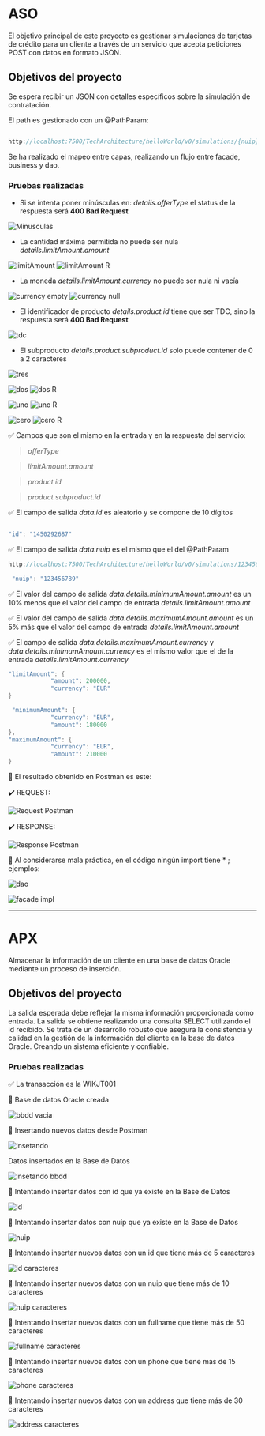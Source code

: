 # ASO

El objetivo principal de este proyecto es gestionar simulaciones de tarjetas de crédito para un cliente a través de un servicio que acepta peticiones POST con datos en formato JSON.

## Objetivos del proyecto

Se espera recibir un JSON con detalles específicos sobre la simulación de contratación.

El path es gestionado con un @PathParam:

```java

http://localhost:7500/TechArchitecture/helloWorld/v0/simulations/{nuip}

```

Se ha realizado el mapeo entre capas, realizando un flujo entre facade, business y dao.

### Pruebas realizadas

- Si se intenta poner minúsculas en: _details.offerType_ el status de la respuesta será **400 Bad Request**

![Minusculas](/imagenes%20aso/minusculas%20details.offerType.png)

- La cantidad máxima permitida no puede ser nula _details.limitAmount.amount_

![limitAmount](/imagenes%20aso/limitAmount%20null%20request.png)
![limitAmount R](/imagenes%20aso/limitAmount%20null%20response.png)

- La moneda _details.limitAmount.currency_ no puede ser nula ni vacía

![currency empty](/imagenes%20aso/currency%20vacia.png)
![currency null](/imagenes%20aso/currency%20null.png)

- El identificador de producto _details.product.id_ tiene que ser TDC, sino la respuesta será **400 Bad Request**

![tdc](/imagenes%20aso/TDC.png)

- El subproducto _details.product.subproduct.id_ solo puede contener de 0 a 2 caracteres

![tres](/imagenes%20aso/mas%20de%202%20caracteres.png)

![dos](/imagenes%20aso/2caracter.png)
![dos R](/imagenes%20aso/2caracterresponse.png)

![uno](/imagenes%20aso/1caracter.png)
![uno R](/imagenes%20aso/1caracterresponse.png)

![cero](/imagenes%20aso/0caracter.png)
![cero R](/imagenes%20aso/0caracterresponse.png)

✅ Campos que son el mismo en la entrada y en la respuesta del servicio:

> _offerType_

> _limitAmount.amount_

> _product.id_

> _product.subproduct.id_

✅ El campo de salida _data.id_ es aleatorio y se compone de 10 dígitos

```java

"id": "1450292687"

```

✅ El campo de salida _data.nuip_ es el mismo que el del @PathParam

```java
http://localhost:7500/TechArchitecture/helloWorld/v0/simulations/123456789

 "nuip": "123456789"

```

✅ El valor del campo de salida _data.details.minimumAmount.amount_ es un 10% menos que el valor del campo de entrada _details.limitAmount.amount_

✅ El valor del campo de salida _data.details.maximumAmount.amount_ es un 5% más que el valor del campo de entrada _details.limitAmount.amount_

✅ El campo de salida _data.details.maximumAmount.currency_ y _data.details.minimumAmount.currency_ es el mismo valor que el de la entrada _details.limitAmount.currency_

```java
"limitAmount": {
            "amount": 200000,
            "currency": "EUR"
}

 "minimumAmount": {
            "currency": "EUR",
            "amount": 180000
},
"maximumAmount": {
            "currency": "EUR",
            "amount": 210000
}

```

🔹 El resultado obtenido en Postman es este:

✔️ REQUEST:

![Request Postman](/imagenes%20aso/requestPostman.png)

✔️ RESPONSE:

![Response Postman](/imagenes%20aso/responsePostman.png)

🔹 Al considerarse mala práctica, en el código ningún import tiene \* ; ejemplos:

![dao](/imagenes%20aso/imports%20sin%20asterisco%20DAO.png)

![facade impl](/imagenes%20aso/imports%20sin%20asterisco.png)

---

# APX

Almacenar la información de un cliente en una base de datos Oracle mediante un proceso de inserción.

## Objetivos del proyecto

La salida esperada debe reflejar la misma información proporcionada como entrada. La salida se obtiene realizando una consulta SELECT utilizando el id recibido.
Se trata de un desarrollo robusto que asegura la consistencia y calidad en la gestión de la información del cliente en la base de datos Oracle. Creando un sistema eficiente y confiable.

### Pruebas realizadas

✅ La transacción es la WIKJT001

🔹 Base de datos Oracle creada

![bbdd vacia](/imagenes/def/1.%20BBDD%20vacia.png)

🔹 Insertando nuevos datos desde Postman

![insetando](/imagenes/def/2.%20Insertando%20nuevos%20datos%20Postman.png)

Datos insertados en la Base de Datos

![insetando bbdd](/imagenes/def/2.b%20%20Insertando%20nuevos%20datos%20DBeaver.png)

🔹 Intentando insertar datos con id que ya existe en la Base de Datos

![id](/imagenes/def/3.%20Insertando%20nuevos%20datos%20pero%20con%20mismo%20id%20Postman.png)

🔹 Intentando insertar datos con nuip que ya existe en la Base de Datos

![nuip](/imagenes/def/4.%20Insertando%20nuevos%20datos%20pero%20con%20nuip%20que%20ya%20existe%20en%20la%20BBDD%20-%20Postman.png)

🔹 Intentando insertar nuevos datos con un id que tiene más de 5 caracteres

![id caracteres](/imagenes/def/5.%20%20Insertando%20id%20con%20mas%20de%205%20caracteres.png)

🔹 Intentando insertar nuevos datos con un nuip que tiene más de 10 caracteres

![nuip caracteres](/imagenes/def/6.%20%20Insertando%20nuip%20con%20mas%20de%2010%20caracteres.png)

🔹 Intentando insertar nuevos datos con un fullname que tiene más de 50 caracteres

![fullname caracteres](/imagenes/def/7.%20%20Insertando%20fullname%20con%20mas%20de%2050%20caracteres.png)

🔹 Intentando insertar nuevos datos con un phone que tiene más de 15 caracteres

![phone caracteres](/imagenes/def/8.%20%20Insertando%20phone%20con%20mas%20de%2015%20caracteres.png)

🔹 Intentando insertar nuevos datos con un address que tiene más de 30 caracteres

![address caracteres](/imagenes/def/9.%20%20Insertando%20address%20con%20mas%20de%2030%20caracteres.png)
